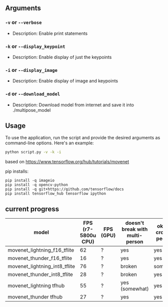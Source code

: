
## Arguments

### `-v` or `--verbose`

- Description: Enable print statements

### `-k` or `--display_keypoint`

- Description: Enable display of just the keypoints

### `-i` or `--display_image`

- Description: Enable display of image and keypoints

### `-d` or `--download_model`

- Description: Download model from internet and save it into ./multipose_model

## Usage

To use the application, run the script and provide the desired arguments as command-line options. Here's an example:

```bash
python script.py -v -k -i
```



based on https://www.tensorflow.org/hub/tutorials/movenet


pip installs:
```
pip install -q imageio
pip install -q opencv-python
pip install -q git+https://github.com/tensorflow/docs
pip install tensorflow_hub tensorflow ipython
```


## current progress
| model | FPS (r7-5800u CPU) | FPS (GPU) | doesn't break with multi-person | ok with cropped people? |
| -------- | -------- |  -------- | -------- | -------- |
| movenet_lightning_f16_tflite | 62 | ? | yes | yes | 
| movenet_thunder_f16_tflite | 16 | ? | yes | yes |
| movenet_lightning_int8_tflite | 76 | ? | broken | somewhat |
| movenet_thunder_int8_tflite | 28 | ? | broken | yes |
| movenet_lightning tfhub |55 | ? | yes (somewhat)  | yes |
| movenet_thunder tfhub |27 | ? | yes  | yes |

